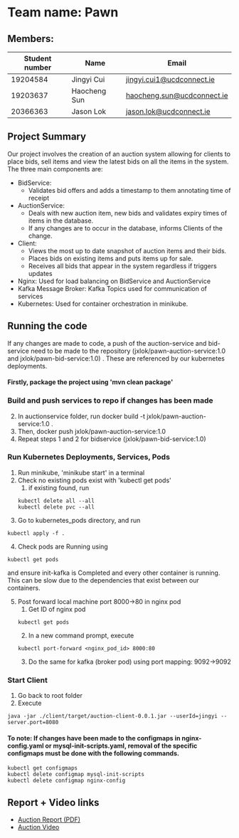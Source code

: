 # Team name: Pawn
## Members:
| Student number | Name         | Email                      |
|----------------|--------------|----------------------------|
| 19204584   | Jingyi Cui   | jingyi.cui1@ucdconnect.ie  |
| 19203637          | Haocheng Sun | haocheng.sun@ucdconnect.ie |
| 20366363       | Jason Lok    | jason.lok@ucdconnect.ie    |

## Project Summary
Our project involves the creation of an auction system allowing for clients 
to place bids, sell items and view the latest bids on all the items in the system.
The three main components are:
- BidService: 
  - Validates bid offers and adds a timestamp to them annotating time of receipt
- AuctionService: 
  - Deals with new auction item, new bids and validates expiry times of items in
  the database. 
  - If any changes are to occur in the database, informs Clients of the change.
- Client: 
  - Views the most up to date snapshot of auction items and their bids. 
  - Places bids on existing items and puts items up for sale.
  - Receives all bids that appear in the system regardless if triggers updates
- Nginx: Used for load balancing on BidService and AuctionService
- Kafka Message Broker: Kafka Topics used for communication of services
- Kubernetes: Used for container orchestration in minikube.

## Running the code
If any changes are made to code, a push of the auction-service and bid-service need to be made to the repository (jxlok/pawn-auction-service:1.0 and jxlok/pawn-bid-service:1.0)
. These are referenced by our kubernetes deployments.

#### Firstly, package the project using 'mvn clean package'

### Build and push services to repo if changes has been made
2. In auctionservice folder, run docker build -t jxlok/pawn-auction-service:1.0 .
3. Then, docker push jxlok/pawn-auction-service:1.0
4. Repeat steps 1 and 2 for bidservice (jxlok/pawn-bid-service:1.0)

### Run Kubernetes Deployments, Services, Pods
1. Run minikube, 'minikube start' in a terminal
2. Check no existing pods exist with 'kubectl get pods'
   1. if existing found, run
   ```
   kubectl delete all --all
   kubectl delete pvc --all
   ```
3. Go to kubernetes_pods directory, and run 
```
kubectl apply -f .
```
4. Check pods are Running using 
```
kubectl get pods
```
and ensure init-kafka is Completed and every other container is running. This can be slow due to the dependencies that exist between our containers.

5. Post forward local machine port 8000->80 in nginx pod
    1. Get ID of nginx pod
   ```
   kubectl get pods
   ```
   2. In a new command prompt, execute 
   ```
   kubectl port-forward <nginx_pod_id> 8000:80
   ```
   3. Do the same for kafka (broker pod) using port mapping: 9092->9092

### Start Client
1. Go back to root folder
2. Execute 
```
java -jar ./client/target/auction-client-0.0.1.jar --userId=jingyi --server.port=8080
```

#### To note: If changes have been made to the configmaps in nginx-config.yaml or mysql-init-scripts.yaml, removal of the specific configmaps must be done with the following commands.
   ```
kubectl get configmaps
kubectl delete configmap mysql-init-scripts
kubectl delete configmap nginx-config
   ```

## Report + Video links
- [Auction Report (PDF)](./Distributed_Report_Pawn.pdf)
- [Auction Video](./Pawn-DistributedAuctionDemo.mp4)